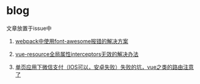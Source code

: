 # blog
文章放置于issue中

1. [webpack中使用font-awesome报错的解决方案](https://github.com/hasbug/blog/issues/1)

2. [vue-resource全局属性interceptors无效的解决办法](https://github.com/hasbug/blog/issues/2)

3. [单页应用下微信支付（IOS可以，安卓失败）失败的坑，vue之类的路由注意了](https://github.com/hasbug/blog/issues/3)
